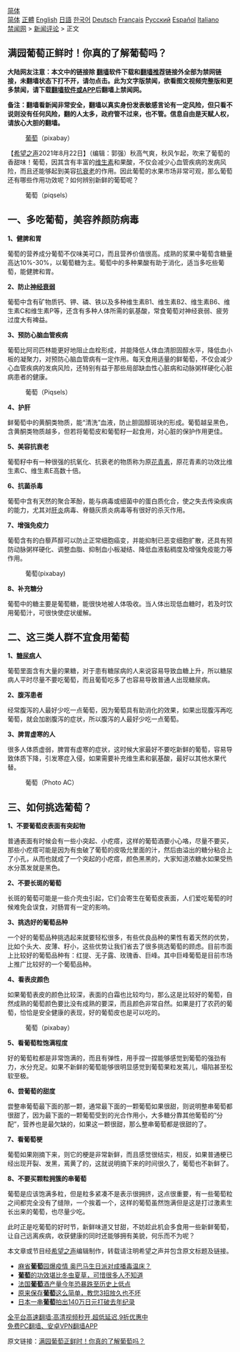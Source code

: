  <!-- 面包屑导航 --> <div class="breadcrumb"><!-- GTranslate: https://gtranslate.io/ -->  <div class="switcher notranslate">  <div class="selected">  <a href="#" onclick="return false;"> 简体</a>  </div>  <div class="option">  <a href="https://www.bannedbook.org" onclick="doGTranslate('zh-CN|zh-CN');jQuery('div.switcher div.selected a').html(jQuery(this).html());return false;" title="简体中文" class="nturl selected"> 简体</a>  <a href="https://www.bannedbook.org/zh-tw/" onclick="doGTranslate('zh-CN|zh-TW');jQuery('div.switcher div.selected a').html(jQuery(this).html());return false;" title="繁體中文" class="nturl"> 正體</a>  <a href="https://www.bannedbook.org/en/" onclick="doGTranslate('zh-CN|en');jQuery('div.switcher div.selected a').html(jQuery(this).html());return false;" title="English" class="nturl"> English</a>  <a href="https://www.bannedbook.org/ja/" onclick="doGTranslate('zh-CN|ja');jQuery('div.switcher div.selected a').html(jQuery(this).html());return false;" title="日本語" class="nturl"> 日語</a>  <a href="https://www.bannedbook.org/ko/" onclick="doGTranslate('zh-CN|ko');jQuery('div.switcher div.selected a').html(jQuery(this).html());return false;" title="한국어" class="nturl"> 한국어</a>  <a href="https://www.bannedbook.org/de/" onclick="doGTranslate('zh-CN|de');jQuery('div.switcher div.selected a').html(jQuery(this).html());return false;" title="Deutsch" class="nturl"> Deutsch</a>  <a href="https://www.bannedbook.org/fr/" onclick="doGTranslate('zh-CN|fr');jQuery('div.switcher div.selected a').html(jQuery(this).html());return false;" title="Français" class="nturl"> Français</a>  <a href="https://www.bannedbook.org/ru/" onclick="doGTranslate('zh-CN|ru');jQuery('div.switcher div.selected a').html(jQuery(this).html());return false;" title="Русский" class="nturl"> Русский</a>  <a href="https://www.bannedbook.org/es/" onclick="doGTranslate('zh-CN|es');jQuery('div.switcher div.selected a').html(jQuery(this).html());return false;" title="Español" class="nturl"> Español</a>  <a href="https://www.bannedbook.org/it/" onclick="doGTranslate('zh-CN|it');jQuery('div.switcher div.selected a').html(jQuery(this).html());return false;" title="Italiano" class="nturl"> Italiano</a>  </div>  </div>      <div class='breadcrumb-sub'><!-- Breadcrumb NavXT 6.3.0 --> <a href="https://www.bannedbook.org/" class="home">禁闻网</a> &gt; <a href="https://www.bannedbook.org/bnews/comments/" class="category">新闻评论</a> &gt; 正文</div></div><h2>满园葡萄正鲜时！你真的了解葡萄吗？</h2> <p class="notice"><b>大陆网友注意：本文中的链接除 <a href="https://github.com/bannedbook/fanqiang" >翻墙</a>软件下载和<a href="https://github.com/killgcd/justmysocks/blob/master/README.md">翻墙推荐</a>链接外全部为禁网链接，未翻墙状态下打不开，请勿点击。此为文字版禁闻，欲看图文视频完整版和更多禁闻，请下载<a href="https://github.com/bannedbook/fanqiang">翻墙软件或APP</a>后翻墙上禁闻网。</p><p>备注：翻墙看新闻非常安全，翻墙以真实身份发表敏感言论有一定风险，但只看不说则没有任何风险，翻的人太多，政府管不过来，也不管。信息自由是天赋人权，请放心大胆的翻墙。</b></p>  <div class="entry"> <figure> <p><figcaption><a href="https://www.bannedbook.org/bnews/tag/%e8%91%a1%e8%90%84/" class="st_tag internal_tag" rel="tag" title="标签 葡萄 下的日志">葡萄</a>（pixabay）</figcaption></figure> <p>【<span class='wp_keywordlink_affiliate'><a href="https://www.soundofhope.org" title="希望之声" target="_blank">希望之声</a></span>2021年8月22日】（编辑：郭强）秋高气爽，秋风乍起，吹来了葡萄的香甜味！葡萄，因其含有丰富的<a href="https://www.bannedbook.org/bnews/tag/%E7%BB%B4%E7%94%9F%E7%B4%A0/" class="st_tag internal_tag" rel="tag" title="标签 维生素 下的日志">维生素</a>和果酸，不仅会减少心血管疾病的发病风险，而且还能够起到美容<a href="https://www.bannedbook.org/bnews/tag/%E6%8A%97%E8%A1%B0%E8%80%81/" class="st_tag internal_tag" rel="tag" title="标签 抗衰老 下的日志">抗衰老</a>的作用。因此葡萄的水果市场非常可观，那么葡萄还有哪些作用功效呢？如何辨别新鲜的葡萄呢？</p> <figure><figcaption>葡萄（piqsels）</figcaption></figure> <h2>一、多吃葡萄，美容养颜防病毒</h2> <p><strong>1、健脾和胃</strong></p> <p>葡萄的营养成分葡萄不仅味美可口，而且营养价值很高。成熟的浆果中葡萄含糖量高达10%-30%，以葡萄糖为主。葡萄中的多种果酸有助于消化，适当多吃些葡萄，能健脾和胃。</p> <p><strong>2、防止<a href="https://www.bannedbook.org/bnews/tag/%e7%a5%9e%e7%bb%8f%e8%a1%b0%e5%bc%b1/" class="st_tag internal_tag" rel="tag" title="标签 神经衰弱 下的日志">神经衰弱</a></strong></p> <p>葡萄中含有矿物质钙、钾、磷、铁以及多种维生素B1、维生素B2、维生素B6、维生素C和维生素P等，还含有多种人体所需的氨基酸，常食葡萄对神经衰弱、疲劳过度大有裨益。</p> <p><strong>3、预防心脑血管疾病</strong></p> <p>葡萄比阿司匹林能更好地阻止血栓形成，并能降低人体血清胆固醇水平，降低血小板的凝聚力，对预防心脑血管病有一定作用。每天食用适量的鲜葡萄，不仅会减少心血管疾病的发病风险，还特别有益于那些局部缺血性心脏病和动脉粥样硬化心脏病患者的健康。</p> <figure><figcaption>葡萄（Piqsels）</figcaption></figure> <p><strong>4、护肝</strong></p> <p>鲜葡萄中的黄酮类物质，能“清洗”血液，防止胆固醇斑块的形成。葡萄越呈黑色，含黄酮类物质越多，但若将葡萄皮和葡萄籽一起食用，对心脏的保护作用更佳。</p> <p><strong>5、美容抗衰老</strong></p>  <p>葡萄籽中有一种很强的抗氧化、抗衰老的物质称为原<a href="https://www.bannedbook.org/bnews/tag/%E8%8A%B1%E9%9D%92%E7%B4%A0/" class="st_tag internal_tag" rel="tag" title="标签 花青素 下的日志">花青素</a>，原花青素的功效比维生素C、维生素E高数十倍。</p> <p><strong>6、抗菌杀毒</strong></p> <p>葡萄中含有天然的聚合苯酚，能与病毒或细菌中的蛋白质化合，使之失去传染疾病的能力，尤其对<a href="https://www.bannedbook.org/bnews/tag/%E8%82%9D%E7%82%8E/" class="st_tag internal_tag" rel="tag" title="标签 肝炎 下的日志">肝炎</a>病毒、脊髓灰质炎病毒等有很好的杀灭作用。</p> <p><strong>7、增强免疫力</strong></p> <p>葡萄含有的白藜芦醇可以防止正常细胞癌变，并能抑制已恶变细胞扩散，还具有预防动脉粥样硬化、调整血脂、抑制血小板凝结、降低血液黏稠度及增强免疫能力等作用。</p> <figure><figcaption>葡萄(pixabay)</figcaption></figure> <p><strong>8、补充糖分</strong></p> <p>葡萄中的糖主要是葡萄糖，能很快地被人体吸收。当人体出现低血糖时，若及时饮用葡萄汁，可很快使症状缓解。</p> <h2>二、这三类人群不宜食用葡萄</h2> <p><strong>1、<a href="https://www.bannedbook.org/bnews/tag/%e7%b3%96%e5%b0%bf%e7%97%85/" class="st_tag internal_tag" rel="tag" title="标签 糖尿病 下的日志">糖尿病</a>人</strong></p> <p>葡萄里面含有大量的果糖，对于患有糖尿病的人来说容易导致血糖上升，所以糖尿病人平时尽量不要吃葡萄，而且葡萄吃多了也容易导致普通人出现糖尿病。</p> <p><strong>2、腹泻患者</strong></p>  <p>经常腹泻的人最好少吃一点葡萄，因为葡萄具有助消化的效果，如果出现腹泻再吃葡萄，就会加剧腹泻的症状，所以腹泻的人最好少吃一点葡萄。</p> <p><strong>3、脾胃虚寒的人</strong></p> <p>很多人体质虚弱，脾胃有虚寒的症状，这时候大家最好不要吃新鲜的葡萄，容易导致体质下降，引发寒症入侵，如果需要补充维生素和氨基酸，最好以其他水果代替。</p> <figure><figcaption>葡萄（Photo AC）</figcaption></figure> <h2>三、如何挑选葡萄？</h2> <p><strong>1、不要葡萄皮表面有突起物</strong></p> <p>普通表面有时候会有一些小突起、小疙瘩，这样的葡萄酒要小心咯，尽量不要买，那些小疙瘩可能是因为有虫破了葡萄的皮吸允里面的汁，然后由溢出的糖分粘合上了小孔，从而也就成了一个突起的小疙瘩，颜色黑黑的，大家知道浓糖水如果受热水分蒸发就是黑色。</p> <p><strong>2、不要长斑的葡萄</strong></p> <p>长斑的葡萄可能是一些介壳虫引起，它们会寄生在葡萄皮表面，人们爱吃葡萄的时候难免会误食，对肠胃有一定的影响。</p> <p><strong>3、挑选好的葡萄品种</strong></p> <p>一个好的葡萄品种挑选起来就要轻松很多，有些优良品种的果性有着天然的优势，比如个头大、皮薄、籽小，这些优势让我们省去了很多挑选葡萄的顾虑。目前市面上比较好的葡萄品种有：红提、无子露、玫瑰香、巨峰。其中巨峰葡萄是目前市场上推广比较好的一个葡萄品种。</p> <p><strong>4、看表皮颜色</strong></p>  <p>如果葡萄表皮的颜色比较深，表面的白霜也比较均匀，那么这是比较好的葡萄，自然成熟的葡萄颜色要比没有成熟的要深，而且颜色非常自然。如果是打了农药的葡萄，恰恰是安全健康的表现，好的葡萄皮也是可以吃的。</p> <figure><figcaption>葡萄（pixabay）</figcaption></figure> <p><strong>5、看葡萄粒饱满程度</strong></p> <p>好的葡萄粒都是非常饱满的，而且有弹性，用手捏一捏能够感觉到葡萄的强劲有力，水分充足。如果不新鲜的葡萄能够很明显感觉到葡萄果粒发蔫儿，塌陷甚至松软至极。</p> <p><strong>6、尝葡萄的甜度</strong></p> <p>尝整串葡萄最下面的那一颗，通常最下面的一颗葡萄如果很甜，则说明整串葡萄都很甜了，因为最下面的一颗葡萄受到的光合作用小，大多糖分靠其他葡萄的“分配”，营养也是最欠缺的，如果这一颗很甜，那么整串葡萄都是很甜的了。</p> <p><strong>7、看葡萄梗</strong></p> <p>葡萄如果刚摘下来，则它的梗是非常新鲜，而且感觉很结实，相反，如果普通梗已经出现开裂、发黑，蔫黄了的，这就说明摘下来的时间很久了，葡萄也不新鲜了。</p> <p><strong>8、不要买颗粒拥簇的串葡萄</strong></p> <p>葡萄是应该饱满多粒，但是粒多紧凑不是表示很拥挤，这点很重要，有一些葡萄粒之间都完全没有了缝隙，一个挨着一个，这样的葡萄虽然饱满但是这是打过激素生长出来的葡萄，也尽量少吃。</p> <p>此时正是吃葡萄的好时节，新鲜味道又甘甜，不妨趁此机会多食用一些新鲜葡萄，让自己远离疾病，收获健康的同时还能够拥有美貌，何乐而不为呢？</p>  <p>本文章或节目经<a href="https://www.bannedbook.org/bnews/tag/%e5%b8%8c%e6%9c%9b%e4%b9%8b%e5%a3%b0/" class="st_tag internal_tag" rel="tag" title="标签 希望之声 下的日志">希望之声</a>编辑制作，转载请注明希望之声并包含原文标题及链接。 </p> <ul class='op-related-articles' title='相关阅读'> <li><a href='https://www.bannedbook.org/bnews/cnnews/20210815/1606450.html' target='_blank'>麻省<b>葡萄</b>园爆疫情 奥巴马生日派对成播毒温床？</a></li> <li><a href='https://www.bannedbook.org/bnews/health/20210814/1606075.html' target='_blank'><b>葡萄</b>的功效堪比冬虫夏草，可惜很多人不知道</a></li> <li><a href='https://www.bannedbook.org/bnews/comments/20210811/1604374.html' target='_blank'>法国<b>葡萄</b>酒产量今年恐暴跌至历史上低点</a></li> <li><a href='https://www.bannedbook.org/bnews/lifebaike/20210808/1602541.html' target='_blank'>原来保存<b>葡萄</b>这么简单，教您3招放久也不坏</a></li> <li><a href='https://www.bannedbook.org/bnews/funmedia/20210723/1592535.html' target='_blank'>日本一串<b>葡萄</b>拍出140万日元打破去年纪录</a></li> </ul> <p class="texttj"> <a href="https://github.com/bannedbook/fanqiang/wiki/V2ray%E6%9C%BA%E5%9C%BA" target="_blank">全平台高速翻墙:高清视频秒开,超低延迟,9折优惠中</a><br/> <a href="https://github.com/bannedbook/fanqiang/wiki/%E7%A6%81%E9%97%BB%E7%BD%91%E5%AE%89%E5%8D%93%E7%BF%BB%E5%A2%99%E6%96%B0%E9%97%BBAPP" target="_blank">免费PC翻墙、安卓VPN翻墙APP</a></p><p>原文链接：<a class="src_link"  href="https://www.soundofhope.org/post/537242" target="_blank">满园葡萄正鲜时！你真的了解葡萄吗？</a></p><a name='sharetosocial'></a>  <div style="margin-bottom:5px;padding-bottom:5px;clear:both"> <div id="archive-pix-1" class="banner-ads"> <!-- AuctionX Display platform tag START --> <div id="26318x728x90x621x_ADSLOT2" clicktrack="%%CLICK_URL_ESC%%"></div> <!-- AuctionX Display platform tag END --> </div> <div id="archive-pix-2" class="banner-ads"> <!-- AuctionX Display platform tag START --> <div id="26315x300x250x621x_ADSLOT2" clicktrack="%%CLICK_URL_ESC%%"></div> <!-- AuctionX Display platform tag END --> </div> </div>  <div id="archive-pix-1" class="banner-ads"> <!-- AuctionX Display platform tag START --> <div id="26318x728x90x621x_ADSLOT3" clicktrack="%%CLICK_URL_ESC%%"></div> <!-- AuctionX Display platform tag END --> </div> </div><!--END ENTRY--> 